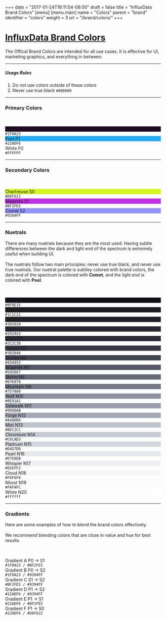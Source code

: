 +++
date = "2017-01-24T16:11:54-08:00"
draft = false
title = "InfluxData Brand Colors"
[menu]
  [menu.main]
    name = "Colors"
    parent = "brand"
    identifier = "colors"
    weight = 3
    url = "/brand/colors/"
+++

<div class="row text-left">
  <div class="col-xs-12">
    <div class="page-header">
      <a class="page-header--anchor" id="title"></a>
      <a href="#title">
        <h1>InfluxData Brand Colors</h1>
      </a>
    </div>
  </div>
  <div class="col-xs-12">
    <p>The Offical Brand Colors are intended for all use cases. It is effective for UI, marketing graphics, and everything in between.</p>
    <hr class="dark" />
    <h5>Usage Rules</h5>
    <ol>
      <li>Do not use colors outside of these colors</li>
      <li>Never use true black <code>#000000</code></li>
    </ol>
    <hr class="dark" />
  </div>
</div>

<div class="row">
  <div class="col-md-3">
    <h3>Primary Colors</h3>
    <br/><br/>
  </div>
  <div class="col-md-9">
    <div class="row">
      <div class="col-xs-4">
        <div class="color-swatch tall dark" style="background-color: #1F0A23;">
          <label>Deep Purple</label>
          <label>P0</label>
        </div>
        <code class="color-hex">#1F0A23</code>
      </div>
      <div class="col-xs-4">
        <div class="color-swatch tall" style="background-color: #22ADF6;">
          <label>Pool</label>
          <label>P1</label>
        </div>
        <code class="color-hex">#22ADF6</code>
      </div>
      <div class="col-xs-4">
        <div class="color-swatch tall" style="background-color: #FFFFFF;">
          <label>White</label>
          <label>P2</label>
        </div>
        <code class="color-hex">#FFFFFF</code>
      </div>
    </div>
  </div>
</div>

<div class="row">
  <div class="col-xs-12">
    <hr class="dark" />
  </div>
</div>

<div class="row">
  <div class="col-md-3">
    <h3>Secondary Colors</h3>
    <br/><br/>
  </div>
  <div class="col-md-9">
    <div class="row">
      <div class="col-xs-4">
        <div class="color-swatch" style="background-color: #D6F622;">
          <label>Chartreuse</label>
          <label>S0</label>
        </div>
        <code class="color-hex">#D6F622</code>
      </div>
      <div class="col-xs-4">
        <div class="color-swatch" style="background-color: #BF2FE5;">
          <label>Magenta</label>
          <label>S1</label>
        </div>
        <code class="color-hex">#BF2FE5</code>
      </div>
      <div class="col-xs-4">
        <div class="color-swatch" style="background-color: #9394FF;">
          <label>Comet</label>
          <label>S2</label>
        </div>
        <code class="color-hex">#9394FF</code>
      </div>
    </div>
  </div>
</div>

<div class="row">
  <div class="col-xs-12">
    <hr class="dark" />
  </div>
</div>

<div class="row">
  <div class="col-md-3">
    <h3>Nuetrals</h3>
    <p>There are many nuetrals because they are the most used. Having subtle differences between the dark and light end of the spectrum is extremely useful when building UI.<br/><br/>The nuetrals follow two main principles: never use true black, and never use true nuetrals. Our nuetral palette is subtley colored with brand colors, the dark end of the spectrum is colored with <b>Comet</b>, and the light end is colored with <b>Pool</b>.</p><br/><br/>
  </div>
  <div class="col-md-9">
    <div class="row">
      <div class="col-xs-4 col-sm-2">
        <div class="color-swatch dark" style="background-color: #0F0E15;">
          <label>Obsidian</label>
          <label>N0</label>
        </div>
        <code class="color-hex">#0F0E15</code>
      </div>
      <div class="col-xs-4 col-sm-2">
        <div class="color-swatch dark" style="background-color: #1C1C21;">
          <label>Raven</label>
          <label>N1</label>
        </div>
        <code class="color-hex">#1C1C21</code>
      </div>
      <div class="col-xs-4 col-sm-2">
        <div class="color-swatch dark" style="background-color: #202028;">
          <label>Kevlar</label>
          <label>N2</label>
        </div>
        <code class="color-hex">#202028</code>
      </div>
      <div class="col-xs-4 col-sm-2">
        <div class="color-swatch dark" style="background-color: #292933;">
          <label>Castle</label>
          <label>N3</label>
        </div>
        <code class="color-hex">#292933</code>
      </div>
      <div class="col-xs-4 col-sm-2">
        <div class="color-swatch dark" style="background-color: #2C2C38;">
        <label>Onyx</label>
          <label>N4</label>
        </div>
        <code class="color-hex">#2C2C38</code>
      </div>
      <div class="col-xs-4 col-sm-2">
        <div class="color-swatch dark" style="background-color: #383846;">
        <label>Pepper</label>
          <label>N5</label>
        </div>
        <code class="color-hex">#383846</code>
      </div>
      <div class="col-xs-4 col-sm-2">
        <div class="color-swatch dark" style="background-color: #434453;">
          <label>Smoke</label>
          <label>N6</label>
        </div>
        <code class="color-hex">#434453</code>
      </div>
      <div class="col-xs-4 col-sm-2">
        <div class="color-swatch dark" style="background-color: #545667;">
          <label>Nraphite</label>
          <label>N7</label>
        </div>
        <code class="color-hex">#545667</code>
      </div>
      <div class="col-xs-4 col-sm-2">
        <div class="color-swatch dark" style="background-color: #676978;">
          <label>Storm</label>
          <label>N8</label>
        </div>
        <code class="color-hex">#676978</code>
      </div>
      <div class="col-xs-4 col-sm-2">
        <div class="color-swatch dark" style="background-color: #757888;">
          <label>Mountain</label>
          <label>N9</label>
        </div>
        <code class="color-hex">#757888</code>
      </div>
      <div class="col-xs-4 col-sm-2">
        <div class="color-swatch dark" style="background-color: #8E91A1;">
          <label>Wolf</label>
          <label>N10</label>
        </div>
        <code class="color-hex">#8E91A1</code>
      </div>
      <div class="col-xs-4 col-sm-2">
        <div class="color-swatch dark" style="background-color: #999DAB;">
          <label>Sidewalk</label>
          <label>N11</label>
        </div>
        <code class="color-hex">#999DAB</code>
      </div>
      <div class="col-xs-4 col-sm-2">
        <div class="color-swatch dark" style="background-color: #A4A8B6;">
          <label>Forge</label>
          <label>N12</label>
        </div>
        <code class="color-hex">#A4A8B6</code>
      </div>
      <div class="col-xs-4 col-sm-2">
        <div class="color-swatch" style="background-color: #BEC2CC;">
          <label>Mist</label>
          <label>N13</label>
        </div>
        <code class="color-hex">#BEC2CC</code>
      </div>
      <div class="col-xs-4 col-sm-2">
        <div class="color-swatch" style="background-color: #C6CAD3;">
          <label>Chromium</label>
          <label>N14</label>
        </div>
        <code class="color-hex">#C6CAD3</code>
      </div>
      <div class="col-xs-4 col-sm-2">
        <div class="color-swatch" style="background-color: #D4D7DD;">
          <label>Platinum</label>
          <label>N15</label>
        </div>
        <code class="color-hex">#D4D7DD</code>
      </div>
      <div class="col-xs-4 col-sm-2">
        <div class="color-swatch" style="background-color: #E7E8EB;">
          <label>Pearl</label>
          <label>N16</label>
        </div>
        <code class="color-hex">#E7E8EB</code>
      </div>
      <div class="col-xs-4 col-sm-2">
        <div class="color-swatch" style="background-color: #EEEFF2;">
          <label>Whisper</label>
          <label>N17</label>
        </div>
        <code class="color-hex">#EEEFF2</code>
      </div>
      <div class="col-xs-4 col-sm-2">
        <div class="color-swatch" style="background-color: #F6F6F8;">
          <label>Cloud</label>
          <label>N18</label>
        </div>
        <code class="color-hex">#F6F6F8</code>
      </div>
      <div class="col-xs-4 col-sm-2">
        <div class="color-swatch" style="background-color: #FAFAFC;">
          <label>Nhost</label>
          <label>N19</label>
        </div>
        <code class="color-hex">#FAFAFC</code>
      </div>
      <div class="col-xs-4 col-sm-2">
        <div class="color-swatch" style="background-color: #ffffff;">
          <label>White</label>
          <label>N20</label>
        </div>
        <code class="color-hex">#ffffff</code>
      </div>
    </div>
  </div>
</div>

<div class="row">
  <div class="col-xs-12">
    <hr class="dark" />
  </div>
</div>

<div class="row">
  <div class="col-md-3">
    <h3>Gradients</h3>
    <p>Here are some examples of how to blend the brand colors effectively.<br/><br/>We recommend blending colors that are close in value and hue for best results.</p>
    <br/><br/>
  </div>
  <div class="col-md-9">
    <div class="row">
      <div class="col-sm-12">
        <div class="color-swatch dark swatch-grad-a">
          <label>Gradient A</label>
          <label>P0 &rarr; S1</label>
        </div>
        <code class="color-hex">#1F0A23 / #BF2FE5</code>
      </div>
      <div class="col-sm-12">
        <div class="color-swatch dark swatch-grad-b">
          <label>Gradient B</label>
          <label>P0 &rarr; S2</label>
        </div>
        <code class="color-hex">#1F0A23 / #9394FF</code>
      </div>
      <div class="col-sm-12">
        <div class="color-swatch dark swatch-grad-c">
          <label>Gradient C</label>
          <label>S1 &rarr; S2</label>
        </div>
        <code class="color-hex">#BF2FE5 / #9394FF</code>
      </div>
      <div class="col-sm-12">
        <div class="color-swatch dark swatch-grad-d">
          <label>Gradient D</label>
          <label>P1 &rarr; S2</label>
        </div>
        <code class="color-hex">#22ADF6 / #9394FF</code>
      </div>
      <div class="col-sm-12">
        <div class="color-swatch dark swatch-grad-e">
          <label>Gradient E</label>
          <label>P1 &rarr; S1</label>
        </div>
        <code class="color-hex">#22ADF6 / #BF2FE5</code>
      </div>
      <div class="col-sm-12">
        <div class="color-swatch swatch-grad-f">
          <label>Gradient F</label>
          <label>P1 &rarr; S0</label>
        </div>
        <code class="color-hex">#22ADF6 / #D6F622</code>
      </div>
    </div>
  </div>
</div>
